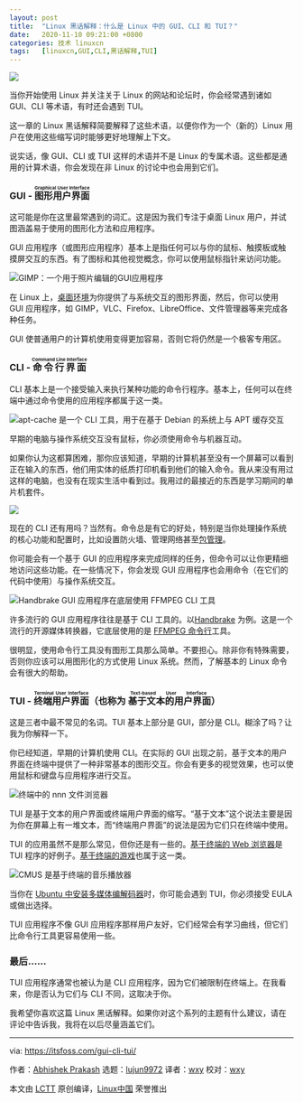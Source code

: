 ```yaml
---
layout: post
title:	"Linux 黑话解释：什么是 Linux 中的 GUI、CLI 和 TUI？"
date:	2020-11-10 09:21:00 +0800 
categories:	技术 linuxcn 
tags:	[linuxcn,GUI,CLI,黑话解释,TUI]
---
```



![](/Asserts/Images/album/202011/10/092051zw3ofb365a63fahl.jpg)


当你开始使用 Linux 并关注关于 Linux 的网站和论坛时，你会经常遇到诸如 GUI、CLI 等术语，有时还会遇到 TUI。


这一章的 Linux 黑话解释简要解释了这些术语，以便你作为一个（新的）Linux 用户在使用这些缩写词时能够更好地理解上下文。


说实话，像 GUI、CLI 或 TUI 这样的术语并不是 Linux 的专属术语。这些都是通用的计算术语，你会发现在非 Linux 的讨论中也会用到它们。


### GUI - <ruby> 图形用户界面 <rt>  Graphical User Interface </rt></ruby>


这可能是你在这里最常遇到的词汇。这是因为我们专注于桌面 Linux 用户，并试图涵盖易于使用的图形化方法和应用程序。


GUI 应用程序（或图形应用程序）基本上是指任何可以与你的鼠标、触摸板或触摸屏交互的东西。有了图标和其他视觉概念，你可以使用鼠标指针来访问功能。


![GIMP：一个用于照片编辑的GUI应用程序](/Asserts/Images/album/202011/10/092158yxnoqgpz77g332qx.jpg)


在 Linux 上，[桌面环境](https://itsfoss.com/what-is-desktop-environment/)为你提供了与系统交互的图形界面，然后，你可以使用 GUI 应用程序，如 GIMP，VLC、Firefox、LibreOffice、文件管理器等来完成各种任务。


GUI 使普通用户的计算机使用变得更加容易，否则它将仍然是一个极客专用区。


### CLI - <ruby> 命令行界面 <rt>  Command Line Interface </rt></ruby>


CLI 基本上是一个接受输入来执行某种功能的命令行程序。基本上，任何可以在终端中通过命令使用的应用程序都属于这一类。


![apt-cache 是一个 CLI 工具，用于在基于 Debian 的系统上与 APT 缓存交互](/Asserts/Images/album/202011/10/092159x2r1z377u82otjzr.png)


早期的电脑与操作系统交互没有鼠标，你必须使用命令与机器互动。


如果你认为这都算困难，那你应该知道，早期的计算机甚至没有一个屏幕可以看到正在输入的东西，他们用实体的纸质打印机看到他们的输入命令。我从来没有用过这样的电脑，也没有在现实生活中看到过。我用过的最接近的东西是学习期间的单片机套件。


![](/Asserts/Images/album/202011/10/092334ajqr7oknn6wun7qn.jpg)


现在的 CLI 还有用吗？当然有。命令总是有它的好处，特别是当你处理操作系统的核心功能和配置时，比如设置防火墙、管理网络甚至[包管理](https://itsfoss.com/package-manager/)。


你可能会有一个基于 GUI 的应用程序来完成同样的任务，但命令可以让你更精细地访问这些功能。在一些情况下，你会发现 GUI 应用程序也会用命令（在它们的代码中使用）与操作系统交互。


![Handbrake GUI 应用程序在底层使用 FFMPEG CLI 工具](/Asserts/Images/album/202011/10/092209gn5cx0k03looxx45.png)


许多流行的 GUI 应用程序往往是基于 CLI 工具的。以[Handbrake](https://itsfoss.com/handbrake/) 为例。这是一个流行的开源媒体转换器，它底层使用的是 [FFMPEG 命令行](https://itsfoss.com/ffmpeg/)工具。


很明显，使用命令行工具没有图形工具那么简单。不要担心。除非你有特殊需要，否则你应该可以用图形化的方式使用 Linux 系统。然而，了解基本的 Linux 命令会有很大的帮助。


### TUI - <ruby> 终端用户界面 <rt>  Terminal User Interface </rt></ruby>（也称为<ruby> 基于文本的用户界面 <rt>  Text-based User Interface </rt></ruby>）


这是三者中最不常见的名词。TUI 基本上部分是 GUI，部分是 CLI。糊涂了吗？让我为你解释一下。


你已经知道，早期的计算机使用 CLI。在实际的 GUI 出现之前，基于文本的用户界面在终端中提供了一种非常基本的图形交互。你会有更多的视觉效果，也可以使用鼠标和键盘与应用程序进行交互。


![终端中的 nnn 文件浏览器](/Asserts/Images/album/202011/10/092211gwaayt5i1boiaaz9.jpg)


TUI 是基于文本的用户界面或终端用户界面的缩写。“基于文本”这个说法主要是因为你在屏幕上有一堆文本，而“终端用户界面”的说法是因为它们只在终端中使用。


TUI 的应用虽然不是那么常见，但你还是有一些的。[基于终端的 Web 浏览器](https://itsfoss.com/terminal-web-browsers/)是 TUI 程序的好例子。[基于终端的游戏](https://itsfoss.com/best-command-line-games-linux/)也属于这一类。


![CMUS 是基于终端的音乐播放器](/Asserts/Images/album/202011/10/092212w038002qk0hp0qgr.png)


当你在 [Ubuntu 中安装多媒体编解码器](https://itsfoss.com/install-media-codecs-ubuntu/)时，你可能会遇到 TUI，你必须接受 EULA 或做出选择。


TUI 应用程序不像 GUI 应用程序那样用户友好，它们经常会有学习曲线，但它们比命令行工具更容易使用一些。


### 最后……


TUI 应用程序通常也被认为是 CLI 应用程序，因为它们被限制在终端上。在我看来，你是否认为它们与 CLI 不同，这取决于你。


我希望你喜欢这篇 Linux 黑话解释。如果你对这个系列的主题有什么建议，请在评论中告诉我，我将在以后尽量涵盖它们。




---


via: <https://itsfoss.com/gui-cli-tui/>


作者：[Abhishek Prakash](https://itsfoss.com/author/abhishek/) 选题：[lujun9972](https://github.com/lujun9972) 译者：[wxy](https://github.com/wxy) 校对：[wxy](https://github.com/wxy)


本文由 [LCTT](https://github.com/LCTT/TranslateProject) 原创编译，[Linux中国](https://linux.cn/) 荣誉推出
